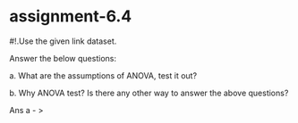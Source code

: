 # assignment-6.4
#!.Use the given link dataset.


Answer the below questions:


a. What are the assumptions of ANOVA, test it out?


b. Why ANOVA test? Is there any other way to answer the above questions?


Ans a - >


